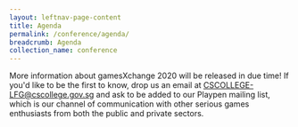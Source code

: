 ```yaml
---
layout: leftnav-page-content
title: Agenda
permalink: /conference/agenda/
breadcrumb: Agenda
collection_name: conference
---
```


More information about gamesXchange 2020 will be released in due time! If you'd like to be the first to know, drop us an email at <CSCOLLEGE-LFG@cscollege.gov.sg> and ask to be added to our Playpen mailing list, which is our channel of communication with other serious games enthusiasts from both the public and private sectors.
